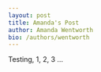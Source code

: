 ```yaml
---
layout: post
title: Amanda's Post
author: Amanda Wentworth
bio: /authors/wentworth
---
```


Testing, 1, 2, 3 ...